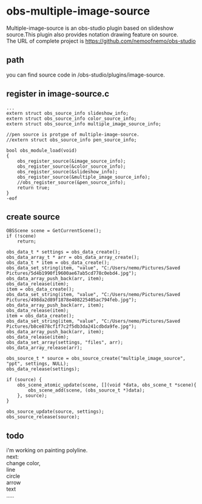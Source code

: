 # obs-multiple-image-source
Multiple-image-source is an obs-studio plugin based on slideshow source.This plugin also provides notation drawing feature on source.  
The URL of complete project is https://github.com/nemoofnemo/obs-studio
 
## path
 you can find source code in /obs-studio/plugins/image-source.
 
## register in image-source.c
	... 
	extern struct obs_source_info slideshow_info;
	extern struct obs_source_info color_source_info;
	extern struct obs_source_info multiple_image_source_info;
	
	//pen source is protype of multiple-image-source.
	//extern struct obs_source_info pen_source_info;
	
	bool obs_module_load(void)
	{
		obs_register_source(&image_source_info);
		obs_register_source(&color_source_info);
		obs_register_source(&slideshow_info);
		obs_register_source(&multiple_image_source_info);
		//obs_register_source(&pen_source_info);
		return true;
	}
	-eof

## create source
    OBSScene scene = GetCurrentScene();
    if (!scene)
        return;

    obs_data_t * settings = obs_data_create();
	obs_data_array_t * arr = obs_data_array_create();
	obs_data_t * item = obs_data_create();
	obs_data_set_string(item, "value", "C:/Users/nemo/Pictures/Saved Pictures/5d4b1990f19600ae67ab5cd778c0ebd4.jpg");
	obs_data_array_push_back(arr, item);
	obs_data_release(item);
	item = obs_data_create();
	obs_data_set_string(item, "value", "C:/Users/nemo/Pictures/Saved Pictures/498da2d89f1878e408225405ac794feb.jpg");
	obs_data_array_push_back(arr, item);
	obs_data_release(item);
	item = obs_data_create();
	obs_data_set_string(item, "value", "C:/Users/nemo/Pictures/Saved Pictures/b8ce878cf1f7c2f5db3da241cdbda9fe.jpg");
	obs_data_array_push_back(arr, item);
	obs_data_release(item);
	obs_data_set_array(settings, "files", arr);
	obs_data_array_release(arr);

	obs_source_t * source = obs_source_create("multiple_image_source", "ppt", settings, NULL);
	obs_data_release(settings);

	if (source) {
		obs_scene_atomic_update(scene, [](void *data, obs_scene_t *scene){
			obs_scene_add(scene, (obs_source_t *)data);
		}, source);
	}

	obs_source_update(source, settings);
    obs_source_release(source);

## todo
  i'm working on painting polyline.  
  next:  
  change color,  
  line  
  circle  
  arrow  
  text  
  .....
